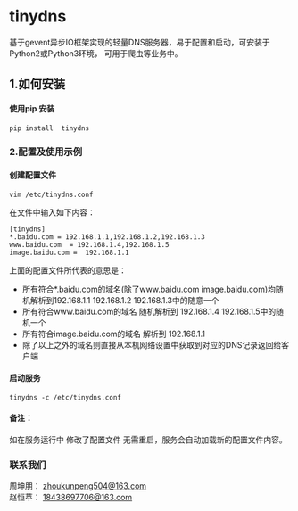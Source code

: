 # tinydns


基于gevent异步IO框架实现的轻量DNS服务器，易于配置和启动，可安装于Python2或Python3环境， 可用于爬虫等业务中。



## 1.如何安装


#### 使用pip 安装
```commandline
pip install  tinydns
```


### 2.配置及使用示例

#### 创建配置文件
```commandline
vim /etc/tinydns.conf

```
在文件中输入如下内容：
```commandline
[tinydns]
*.baidu.com = 192.168.1.1,192.168.1.2,192.168.1.3
www.baidu.com  = 192.168.1.4,192.168.1.5
image.baidu.com =  192.168.1.1
```
上面的配置文件所代表的意思是：
 - 所有符合*.baidu.com的域名(除了www.baidu.com image.baidu.com)均随机解析到192.168.1.1 192.168.1.2 192.168.1.3中的随意一个
 - 所有符合www.baidu.com的域名 随机解析到 192.168.1.4 192.168.1.5中的随机一个
 - 所有符合image.baidu.com的域名 解析到 192.168.1.1
 - 除了以上之外的域名则直接从本机网络设置中获取到对应的DNS记录返回给客户端

#### 启动服务
```shell script
tinydns -c /etc/tinydns.conf
```

#### 备注：
如在服务运行中 修改了配置文件 无需重启，服务会自动加载新的配置文件内容。

### 联系我们
周坤朋： <zhoukunpeng504@163.com><br/>
赵恒苹： <18438697706@163.com>
